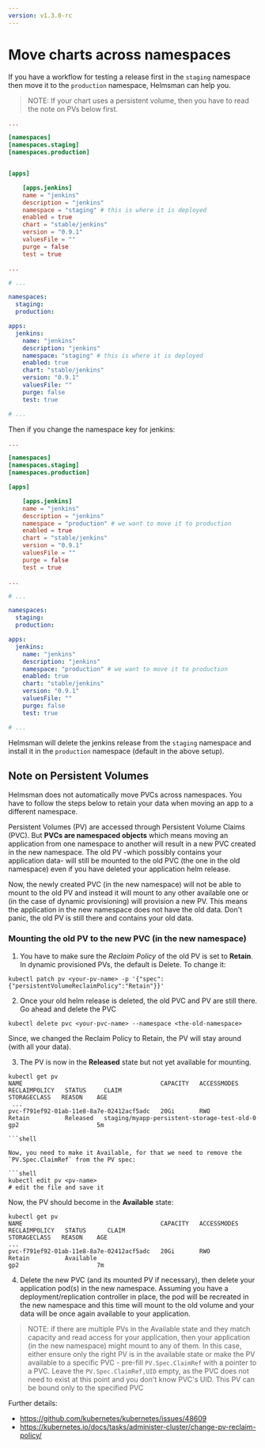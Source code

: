 ```yaml
---
version: v1.3.0-rc
---
```


# Move charts across namespaces

If you have a workflow for testing a release first in the `staging` namespace then move it to the `production` namespace, Helmsman can help you.

> NOTE: If your chart uses a persistent volume, then you have to read the note on PVs below first.

```toml
...

[namespaces]
[namespaces.staging]
[namespaces.production]


[apps]

    [apps.jenkins]
    name = "jenkins"
    description = "jenkins"
    namespace = "staging" # this is where it is deployed
    enabled = true
    chart = "stable/jenkins"
    version = "0.9.1"
    valuesFile = ""
    purge = false
    test = true

...

```

```yaml
# ...

namespaces:
  staging:
  production:

apps:
  jenkins:
    name: "jenkins"
    description: "jenkins"
    namespace: "staging" # this is where it is deployed
    enabled: true
    chart: "stable/jenkins"
    version: "0.9.1"
    valuesFile: ""
    purge: false
    test: true

# ...

```

Then if you change the namespace key for jenkins:

```toml
...

[namespaces]
[namespaces.staging]
[namespaces.production]

[apps]

    [apps.jenkins]
    name = "jenkins"
    description = "jenkins"
    namespace = "production" # we want to move it to production
    enabled = true
    chart = "stable/jenkins"
    version = "0.9.1"
    valuesFile = ""
    purge = false
    test = true

...

```

```yaml
# ...

namespaces:
  staging:
  production:

apps:
  jenkins:
    name: "jenkins"
    description: "jenkins"
    namespace: "production" # we want to move it to production
    enabled: true
    chart: "stable/jenkins"
    version: "0.9.1"
    valuesFile: ""
    purge: false
    test: true

# ...

```

Helmsman will delete the jenkins release from the `staging` namespace and install it in the `production` namespace (default in the above setup).

## Note on Persistent Volumes

Helmsman does not automatically move PVCs across namespaces. You have to follow the steps below to retain your data when moving an app to a different namespace.

Persistent Volumes (PV) are accessed through Persistent Volume Claims (PVC). But **PVCs are namespaced objects** which means moving an application from one namespace to another will result in a new PVC created in the new namespace. The old PV -which possibly contains your application data- will still be mounted to the old PVC (the one in the old namespace) even if you have deleted your application helm release.

Now, the newly created PVC (in the new namespace) will not be able to mount to the old PV and instead it will mount to any other available one or (in the case of dynamic provisioning) will provision a new PV. This means the application in the new namespace does not have the old data. Don't panic, the old PV is still there and contains your old data.

### Mounting the old PV to the new PVC (in the new namespace)

1. You have to make sure the _Reclaim Policy_ of the old PV is set to **Retain**. In dynamic provisioned PVs, the default is Delete.
To change it:

```shell
kubectl patch pv <your-pv-name> -p '{"spec":{"persistentVolumeReclaimPolicy":"Retain"}}'
```

2. Once your old helm release is deleted, the old PVC and PV are still there. Go ahead and delete the PVC

```shell
kubectl delete pvc <your-pvc-name> --namespace <the-old-namespace>
```

Since, we changed the Reclaim Policy to Retain, the PV will stay around (with all your data).

3. The PV is now in the **Released** state but not yet available for mounting.

```shell
kubectl get pv
NAME                                       CAPACITY   ACCESSMODES   RECLAIMPOLICY   STATUS     CLAIM                                                             STORAGECLASS   REASON    AGE
 ...
pvc-f791ef92-01ab-11e8-8a7e-02412acf5adc   20Gi       RWO           Retain          Released   staging/myapp-persistent-storage-test-old-0       gp2                      5m

```shell

Now, you need to make it Available, for that we need to remove the `PV.Spec.ClaimRef` from the PV spec:

```shell
kubectl edit pv <pv-name>
# edit the file and save it
```

Now, the PV should become in the **Available** state:

```shell
kubectl get pv
NAME                                       CAPACITY   ACCESSMODES   RECLAIMPOLICY   STATUS      CLAIM                                                             STORAGECLASS   REASON    AGE
...
pvc-f791ef92-01ab-11e8-8a7e-02412acf5adc   20Gi       RWO           Retain          Available                                                                     gp2                      7m

```

4. Delete the new PVC (and its mounted PV if necessary), then delete your application pod(s) in the new namespace. Assuming you have a deployment/replication controller in place, the pod will be recreated in the new namespace and this time will mount to the old volume and your data will be once again available to your application.

> NOTE: if there are multiple PVs in the Available state and they match capacity and read access for your application, then your application (in the new namespace) might mount to any of them. In this case, either ensure only the right PV is in the available state or make the PV available to a specific PVC - pre-fill `PV.Spec.ClaimRef` with a pointer to a PVC. Leave the `PV.Spec.ClaimRef,UID` empty, as the PVC does not need to exist at this point and you don't know PVC's UID. This PV can be bound only to the specified PVC

Further details:
* https://github.com/kubernetes/kubernetes/issues/48609
* https://kubernetes.io/docs/tasks/administer-cluster/change-pv-reclaim-policy/

